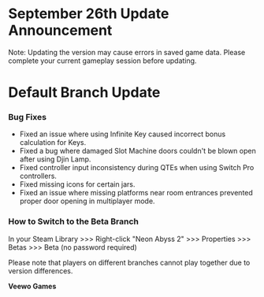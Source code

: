 # September 26th Update Announcement

Note: Updating the version may cause errors in saved game data. Please complete your current gameplay session before updating.

# Default Branch Update

### Bug Fixes

* Fixed an issue where using Infinite Key caused incorrect bonus calculation for Keys.
* Fixed a bug where damaged Slot Machine doors couldn't be blown open after using Djin Lamp.
* Fixed controller input inconsistency during QTEs when using Switch Pro controllers.
* Fixed missing icons for certain jars.
* Fixed an issue where missing platforms near room entrances prevented proper door opening in multiplayer mode.
### How to Switch to the Beta Branch

In your Steam Library >>> Right-click "Neon Abyss 2" >>> Properties >>> Betas >>> Beta (no password required)

Please note that players on different branches cannot play together due to version differences.

**Veewo Games**

